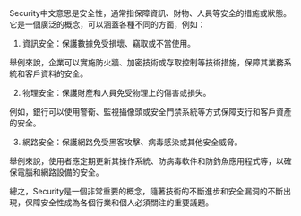 Security中文意思是安全性，通常指保障資訊、財物、人員等安全的措施或狀態。它是一個廣泛的概念，可以涵蓋各種不同的方面，例如：

1. 資訊安全：保護數據免受損壞、竊取或不當使用。

舉例來說，企業可以實施防火牆、加密技術或存取控制等技術措施，保障其業務系統和客戶資料的安全。

2. 物理安全：保護財產和人員免受物理上的傷害或損失。

例如，銀行可以使用警衛、監視攝像頭或安全門禁系統等方式保障支行和客戶資產的安全。

3. 網路安全：保護網路免受黑客攻擊、病毒感染或其他安全威脅。

舉例來說，使用者應定期更新其操作系統、防病毒軟件和防釣魚應用程式等，以確保電腦和網路設備的安全。

總之，Security是一個非常重要的概念，隨著技術的不斷進步和安全漏洞的不斷出現，保障安全性成為各個行業和個人必須關注的重要議題。